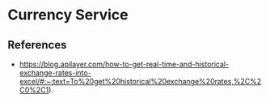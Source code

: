 # Currency Service

## References
- https://blog.apilayer.com/how-to-get-real-time-and-historical-exchange-rates-into-excel/#:~:text=To%20get%20historical%20exchange%20rates,%2C%2C0%2C1).